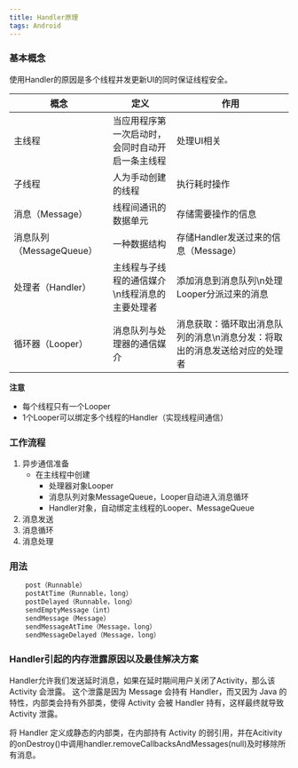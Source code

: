 ```yaml
---
title: Handler原理
tags: Android
---
```





### 基本概念

使用Handler的原因是多个线程并发更新UI的同时保证线程安全。

| 概念                     | 定义                                             | 作用                                                                       |
| ------------------------ | ------------------------------------------------ | -------------------------------------------------------------------------- |
| 主线程                   | 当应用程序第一次启动时，会同时自动开启一条主线程 | 处理UI相关                                                                 |
| 子线程                   | 人为手动创建的线程                               | 执行耗时操作                                                               |
| 消息（Message）          | 线程间通讯的数据单元                             | 存储需要操作的信息                                                         |
| 消息队列（MessageQueue） | 一种数据结构                                     | 存储Handler发送过来的信息（Message）                                       |
| 处理者（Handler）        | 主线程与子线程的通信媒介\n线程消息的主要处理者   | 添加消息到消息队列\n处理Looper分派过来的消息                               |
| 循环器（Looper）         | 消息队列与处理器的通信媒介                       | 消息获取：循环取出消息队列的消息\n消息分发：将取出的消息发送给对应的处理者 |

**注意**

- 每个线程只有一个Looper
- 1个Looper可以绑定多个线程的Handler（实现线程间通信）
  


### 工作流程

1. 异步通信准备
   - 在主线程中创建
     - 处理器对象Looper
     - 消息队列对象MessageQueue，Looper自动进入消息循环
     - Handler对象，自动绑定主线程的Looper、MessageQueue
2. 消息发送
3. 消息循环
4. 消息处理


### 用法

```Java
    post（Runnable） 
    postAtTime（Runnable，long） 
    postDelayed（Runnable，long） 
    sendEmptyMessage（int） 
    sendMessage（Message） 
    sendMessageAtTime（Message，long） 
    sendMessageDelayed（Message，long）
```

### Handler引起的内存泄露原因以及最佳解决方案

Handler允许我们发送延时消息，如果在延时期间用户关闭了Activity，那么该 Activity 会泄露。 这个泄露是因为 Message 会持有 Handler，而又因为 Java 的特性，内部类会持有外部类，使得 Activity 会被 Handler 持有，这样最终就导致 Activity 泄露。

将 Handler 定义成静态的内部类，在内部持有 Activity 的弱引用，并在Acitivity的onDestroy()中调用handler.removeCallbacksAndMessages(null)及时移除所有消息。